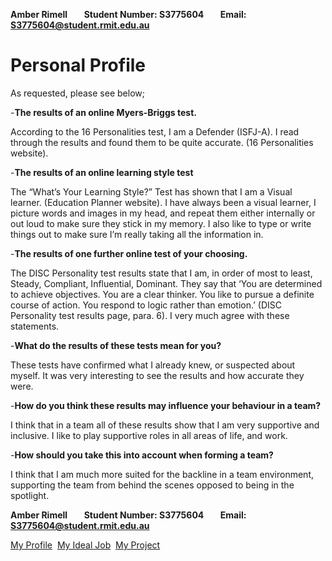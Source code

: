 **Amber Rimell&nbsp;&nbsp;&nbsp;&nbsp;&nbsp;&nbsp;&nbsp;&nbsp;Student Number: S3775604&nbsp;&nbsp;&nbsp;&nbsp;&nbsp;&nbsp;&nbsp;&nbsp;Email: S3775604@student.rmit.edu.au**

# Personal Profile

As requested, please see below;

-**The results of an online Myers-Briggs test.**

According to the 16 Personalities test, I am a Defender (ISFJ-A). I read through the results and found them to be quite accurate. (16 Personalities website).

-**The results of an online learning style test**

The “What’s Your Learning Style?” Test has shown that I am a Visual learner. (Education Planner website). I have always been a visual learner, I picture words and images in my head, and repeat them either internally or out loud to make sure they stick in my memory. I also like to type or write things out to make sure I’m really taking all the information in.

-**The results of one further online test of your choosing.**

The DISC Personality test results state that I am, in order of most to least, Steady, Compliant, Influential, Dominant. They say that ‘You are determined to achieve objectives. You are a clear thinker. You like to pursue a definite course of action. You respond to logic rather than emotion.’ (DISC Personality test results page, para. 6). I very much agree with these statements.


-**What do the results of these tests mean for you?**

These tests have confirmed what I already knew, or suspected about myself. It was very interesting to see the results and how accurate they were.

-**How do you think these results may influence your behaviour in a team?**

I think that in a team all of these results show that I am very supportive and inclusive. I like to play supportive roles in all areas of life, and work.

-**How should you take this into account when forming a team?**

I think that I am much more suited for the backline in a team environment, supporting the team from behind the scenes opposed to being in the spotlight. 

**Amber Rimell&nbsp;&nbsp;&nbsp;&nbsp;&nbsp;&nbsp;&nbsp;&nbsp;Student Number: S3775604&nbsp;&nbsp;&nbsp;&nbsp;&nbsp;&nbsp;&nbsp;&nbsp;Email: S3775604@student.rmit.edu.au**

[My Profile](https://amberrimell.github.io/introtoitassessment/myprofile) &nbsp;[My Ideal Job](https://amberrimell.github.io/introtoitassessment/myidealjob) &nbsp;[My Project](https://amberrimell.github.io/introtoitassessment/myprojectidea)
